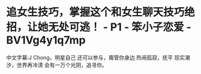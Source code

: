 # 追女生技巧，掌握这个和女生聊天技巧绝招，让她无处可逃！ - P1 - 笨小子恋爱 - BV1Vg4y1q7mp

中文字幕:J Chong，明星自己 还可以参与，甭管你身边 热闹孤寂，抚平 现实潮汐，世界再冷清 会有一万个光阴，追寻你。

